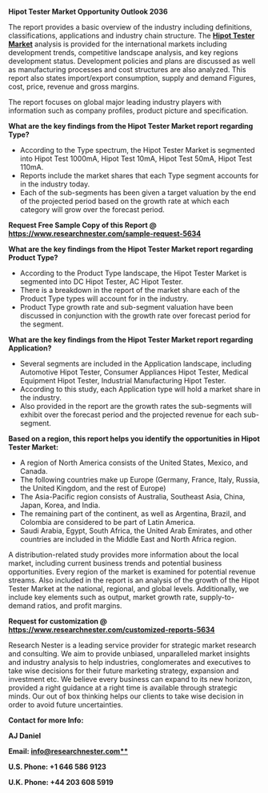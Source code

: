 ﻿**Hipot Tester Market Opportunity Outlook 2036** 

The report provides a basic overview of the industry including definitions, classifications, applications and industry chain structure. The [**Hipot Tester Market**](https://www.researchnester.com/reports/hipot-tester-market/5634) analysis is provided for the international markets including development trends, competitive landscape analysis, and key regions development status. Development policies and plans are discussed as well as manufacturing processes and cost structures are also analyzed. This report also states import/export consumption, supply and demand Figures, cost, price, revenue and gross margins.

The report focuses on global major leading industry players with information such as company profiles, product picture and specification.

**What are the key findings from the Hipot Tester Market report regarding Type?**

- According to the Type spectrum, the Hipot Tester Market is segmented into Hipot Test 1000mA, Hipot Test 10mA, Hipot Test 50mA, Hipot Test 110mA.
- Reports include the market shares that each Type segment accounts for in the industry today.
- Each of the sub-segments has been given a target valuation by the end of the projected period based on the growth rate at which each category will grow over the forecast period.

**Request Free Sample Copy of this Report @ <https://www.researchnester.com/sample-request-5634>** 

**What are the key findings from the Hipot Tester Market report regarding Product Type?** 

- According to the Product Type landscape, the Hipot Tester Market is segmented into DC Hipot Tester, AC Hipot Tester.
- There is a breakdown in the report of the market share each of the Product Type types will account for in the industry.
- Product Type growth rate and sub-segment valuation have been discussed in conjunction with the growth rate over forecast period for the segment.

**What are the key findings from the Hipot Tester Market report regarding Application?** 

- Several segments are included in the Application landscape, including Automotive Hipot Tester, Consumer Appliances Hipot Tester, Medical Equipment Hipot Tester, Industrial Manufacturing Hipot Tester.
- According to this study, each Application type will hold a market share in the industry.
- Also provided in the report are the growth rates the sub-segments will exhibit over the forecast period and the projected revenue for each sub-segment.

**Based on a region, this report helps you identify the opportunities in Hipot Tester Market:**

- A region of North America consists of the United States, Mexico, and Canada.
- The following countries make up Europe (Germany, France, Italy, Russia, the United Kingdom, and the rest of Europe)
- The Asia-Pacific region consists of Australia, Southeast Asia, China, Japan, Korea, and India.
- The remaining part of the continent, as well as Argentina, Brazil, and Colombia are considered to be part of Latin America.
- Saudi Arabia, Egypt, South Africa, the United Arab Emirates, and other countries are included in the Middle East and North Africa region.

A distribution-related study provides more information about the local market, including current business trends and potential business opportunities. Every region of the market is examined for potential revenue streams. Also included in the report is an analysis of the growth of the Hipot Tester Market at the national, regional, and global levels. Additionally, we include key elements such as output, market growth rate, supply-to-demand ratios, and profit margins.

**Request for customization @ <https://www.researchnester.com/customized-reports-5634>** 

Research Nester is a leading service provider for strategic market research and consulting. We aim to provide unbiased, unparalleled market insights and industry analysis to help industries, conglomerates and executives to take wise decisions for their future marketing strategy, expansion and investment etc. We believe every business can expand to its new horizon, provided a right guidance at a right time is available through strategic minds. Our out of box thinking helps our clients to take wise decision in order to avoid future uncertainties.

**Contact for more Info:**

**AJ Daniel**

**Email: [info@researchnester.com**](mailto:info@researchnester.com)**

**U.S. Phone: +1 646 586 9123** 

**U.K. Phone: +44 203 608 5919**

